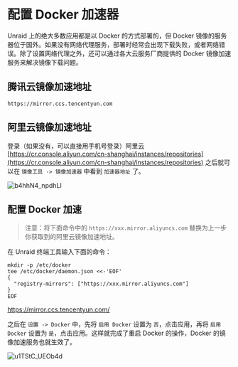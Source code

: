 # 配置 Docker 加速器

Unraid 上的绝大多数应用都是以 Docker 的方式部署的，但 Docker 镜像的服务器位于国外。如果没有网络代理服务，部署时经常会出现下载失败，或者网络错误。除了设置网络代理之外，还可以通过各大云服务厂商提供的 Docker 镜像加速服务来解决镜像下载问题。

## 腾讯云镜像加速地址

```
https://mirror.ccs.tencentyun.com
```

## 阿里云镜像加速地址

登录（如果没有，可以直接用手机号登录）阿里云 [https://cr.console.aliyun.com/cn-shanghai/instances/repositories](https://cr.console.aliyun.com/cn-shanghai/instances/repositories) 之后就可以在 `镜像工具 -> 镜像加速器` 中看到 `加速器地址` 了。

![b4hhN4_npdhLI](https://img-1255332810.cos.ap-chengdu.myqcloud.com/b4hhN4_npdhLI.png)

## 配置 Docker 加速

> 注意：将下面命令中的 `https://xxx.mirror.aliyuncs.com`  替换为上一步你获取到的阿里云镜像加速地址。

在 Unraid 终端工具输入下面的命令：

```
mkdir -p /etc/docker
tee /etc/docker/daemon.json <<-'EOF'
{
  "registry-mirrors": ["https://xxx.mirror.aliyuncs.com"]
}
EOF
```

https://mirror.ccs.tencentyun.com/

之后在 `设置 -> Docker` 中，先将 `启用 Docker` 设置为 `否`，点击应用，再将 `启用 Docker` 设置为 `是`，点击应用。这样就完成了重启 Docker 的操作，Docker 的镜像加速服务也就生效了。

![u1TStC_UEOb4d](https://img-1255332810.cos.ap-chengdu.myqcloud.com/u1TStC_UEOb4d.png)